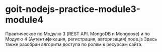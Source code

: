 # goit-nodejs-practice-module3-module4
Практическое по Модулю 3 (REST API. MongoDB   и   Mongoose)   и по Модулю 4 (Аутентификация, регистрация, авторизация) node.js   Здесь также разобран алгоритм доступа по ролям к ресурсам сайта.
